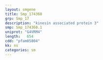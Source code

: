 ```yaml
---
layout: smgene
title: Smp_174360
grp: Smp_17
description: "kinesin associated protein 3"
smp: Smp_174360.1
uniprot: "G4VRM4"
length:   654
cdd: "pfam05804"
kk: ns
categories: sm
---
```

